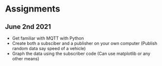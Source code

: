 # Assignments 
## June 2nd 2021
- Get familiar with MQTT with Python 
- Create both a subsciber and a publisher on your own computer (Publish random data say speed of a vehicle)
- Graph the data using the subscriber code (Can use matplotlib or any other means) 



